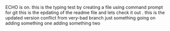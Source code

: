 ECHO is on.
this is the typing test by creating a file using command prompt 
for git
this is the epdating of the readme file and lets check it out .
this is the updated version
conflict from very-bad branch
just something going on
adding something one
adding something two